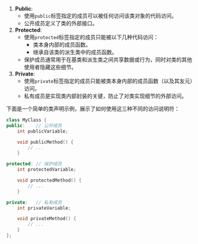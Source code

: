 1. **Public**:
   - 使用`public`标签指定的成员可以被任何访问该类对象的代码访问。
   - 公开成员定义了类的外部接口。
2. **Protected**:
   - 使用`protected`标签指定的成员只能被以下几种代码访问：
     - 类本身内部的成员函数。
     - 继承自该类的派生类中的成员函数。
   - 保护成员通常用于在基类和派生类之间共享数据或行为，同时对类的其他使用者隐藏这些细节。
3. **Private**:
   - 使用`private`标签指定的成员只能被类本身内部的成员函数（以及其友元）访问。
   - 私有成员是实现类内部封装的关键，防止了对类实现细节的外部访问。

下面是一个简单的类声明示例，展示了如何使用这三种不同的访问说明符：

```c++
class MyClass {
public:    // 公开成员
    int publicVariable;

    void publicMethod() {
        // ...
    }

protected: // 保护成员
    int protectedVariable;

    void protectedMethod() {
        // ...
    }

private:   // 私有成员
    int privateVariable;

    void privateMethod() {
        // ...
    }
};
```